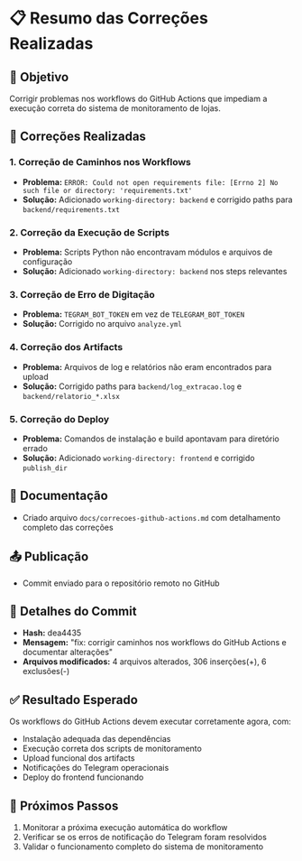 # 📋 Resumo das Correções Realizadas

## 🎯 Objetivo
Corrigir problemas nos workflows do GitHub Actions que impediam a execução correta do sistema de monitoramento de lojas.

## 🔧 Correções Realizadas

### 1. **Correção de Caminhos nos Workflows**
- **Problema:** `ERROR: Could not open requirements file: [Errno 2] No such file or directory: 'requirements.txt'`
- **Solução:** Adicionado `working-directory: backend` e corrigido paths para `backend/requirements.txt`

### 2. **Correção da Execução de Scripts**
- **Problema:** Scripts Python não encontravam módulos e arquivos de configuração
- **Solução:** Adicionado `working-directory: backend` nos steps relevantes

### 3. **Correção de Erro de Digitação**
- **Problema:** `TEGRAM_BOT_TOKEN` em vez de `TELEGRAM_BOT_TOKEN`
- **Solução:** Corrigido no arquivo `analyze.yml`

### 4. **Correção dos Artifacts**
- **Problema:** Arquivos de log e relatórios não eram encontrados para upload
- **Solução:** Corrigido paths para `backend/log_extracao.log` e `backend/relatorio_*.xlsx`

### 5. **Correção do Deploy**
- **Problema:** Comandos de instalação e build apontavam para diretório errado
- **Solução:** Adicionado `working-directory: frontend` e corrigido `publish_dir`

## 📄 Documentação
- Criado arquivo `docs/correcoes-github-actions.md` com detalhamento completo das correções

## 📤 Publicação
- Commit enviado para o repositório remoto no GitHub

## 📅 Detalhes do Commit
- **Hash:** dea4435
- **Mensagem:** "fix: corrigir caminhos nos workflows do GitHub Actions e documentar alterações"
- **Arquivos modificados:** 4 arquivos alterados, 306 inserções(+), 6 exclusões(-)

## ✅ Resultado Esperado
Os workflows do GitHub Actions devem executar corretamente agora, com:
- Instalação adequada das dependências
- Execução correta dos scripts de monitoramento
- Upload funcional dos artifacts
- Notificações do Telegram operacionais
- Deploy do frontend funcionando

## 🚀 Próximos Passos
1. Monitorar a próxima execução automática do workflow
2. Verificar se os erros de notificação do Telegram foram resolvidos
3. Validar o funcionamento completo do sistema de monitoramento
